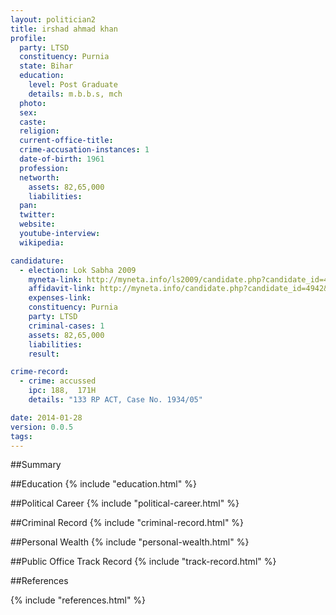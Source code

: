 ```yaml
---
layout: politician2
title: irshad ahmad khan
profile: 
  party: LTSD
  constituency: Purnia
  state: Bihar
  education: 
    level: Post Graduate
    details: m.b.b.s, mch
  photo: 
  sex: 
  caste: 
  religion: 
  current-office-title: 
  crime-accusation-instances: 1
  date-of-birth: 1961
  profession: 
  networth: 
    assets: 82,65,000
    liabilities: 
  pan: 
  twitter: 
  website: 
  youtube-interview: 
  wikipedia: 

candidature: 
  - election: Lok Sabha 2009
    myneta-link: http://myneta.info/ls2009/candidate.php?candidate_id=4942
    affidavit-link: http://myneta.info/candidate.php?candidate_id=4942&scan=original
    expenses-link: 
    constituency: Purnia 
    party: LTSD
    criminal-cases: 1
    assets: 82,65,000
    liabilities: 
    result:  

crime-record: 
  - crime: accussed
    ipc: 188,  171H
    details: "133 RP ACT, Case No. 1934/05" 

date: 2014-01-28
version: 0.0.5
tags: 
---
```

##Summary


##Education
{% include "education.html" %}


##Political Career
{% include "political-career.html" %}


##Criminal Record
{% include "criminal-record.html" %}


##Personal Wealth
{% include "personal-wealth.html" %}


##Public Office Track Record
{% include "track-record.html" %}


##References


{% include "references.html" %}